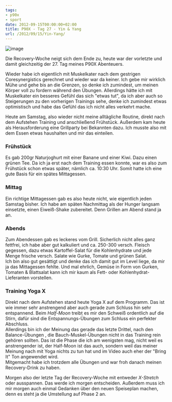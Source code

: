 ```yaml
---
tags:
- p90x
- sport
date: 2012-09-15T00:00:00+02:00
title: P90X - Tag 27 - Yin & Yang
url: /2012/09/15/Yin-Yang/
---
```


![image](http://f.cl.ly/items/3a3s1U2S1P2v2h2D1a3H/Yin-Yang%C2%A0Symbol.png)

Die Recovery-Woche neigt sich dem Ende zu, heute war der vorletzte und damit gleichzeitig der 27. Tag meines P90X Abenteuers.

Wieder habe ich eigentlich mit Muskelkater nach dem gestrigen Coresynergistics gerechnet und wieder war da keiner. Ich gebe mir wirklich Mühe und gehe bis an die Grenzen, so denke ich zumindest, um meinen Körper voll zu fordern während den Übungen. Allerdings hätte ich mit Muskelkater ein besseres Gefühl das sich "etwas tut", da ich aber auch so Steigerungen zu den vorherigen Trainings sehe, denke ich zumindest etwas optimistisch und habe das Gefühl das ich nicht alles verkehrt mache.

Heute am Samstag, also wieder nicht meine alltägliche Routine, direkt nach dem Aufstehen Training und anschließend Frühstück. Außerdem kam heute als Herausforderung eine Grillparty bei Bekannten dazu. Ich musste also mit dem Essen etwas haushalten und mir das einteilen.

### Frühstück
Es gab 200gr Naturjoghurt mit einer Banane und einer Kiwi. Dazu einen grünen Tee. Da ich ja erst nach dem Training essen konnte, war es also zum Frühstück schon etwas später, nämlich ca. 10:30 Uhr. Somit hatte ich eine gute Basis für ein spätes Mittagessen.

### Mittag
Ein richtige Mittagessen gab es also heute nicht, wie eigentlich jeden Samstag bisher. Ich habe am späten Nachmittag als der Hunger langsam einsetzte, einen Eiweiß-Shake zubereitet. Denn Grillen am Abend stand ja an.

### Abends
Zum Abendessen gab es leckeres vom Grill. Sicherlich nicht alles ganz fettfrei, ich habe aber gut kalkuliert und ca. 250-300 versch. Fleisch gegessen, dazu etwas Kartoffel-Salat für die Kohlenhydrate und jede Menge frische versch. Salate wie Gurke, Tomate und grünen Salat.   
Ich bin also gut gesättigt und denke das ich damit gut im Level liege, da mir ja das Mittagessen fehlte. Und mal ehrlich, Gemüse in Form von Gurken, Tomaten & Blattsalat kann ich mir kaum als Fett- oder Kohlenhydrat-Lieferanten vorstellen.

### Training Yoga X
Direkt nach dem Aufstehen stand heute Yoga X auf dem Programm. Das ist wie immer sehr anstrengend aber auch gerade zum Schluss hin sehr entspannend. Beim _Half-Moon_ treibt es mir den Schweiß ordentlich auf die Stirn, dafür sind die Entspannungs-Übungen zum Schluss ein perfekter Abschluss.   
Allerdings bin ich der Meinung das gerade das letzte Drittel, nach den Balance-Übungen , die Bauch-Muskel-Übungen nicht in das Training rein gehören sollten. Das ist die Phase die ich am wenigsten mag, nicht weil es anstrengender ist, der Half-Moon ist das auch, sondern weil das meiner Meinung nach mit Yoga nichts zu tun hat und im Video auch eher der "Bring It" Ton angewendet wird.   
Mitgemacht habe ich trotzdem alle Übungen und war froh danach meinen Recovery-Drink zu haben.

Morgen also der letzte Tag der Recovery-Woche mit entweder _X-Stretch_ oder ausspannen. Das werde ich morgen entscheiden. Außerdem muss ich mir morgen auch einmal Gedanken über den neuen Speiseplan machen, denn es steht ja die Umstellung auf Phase 2 an.

